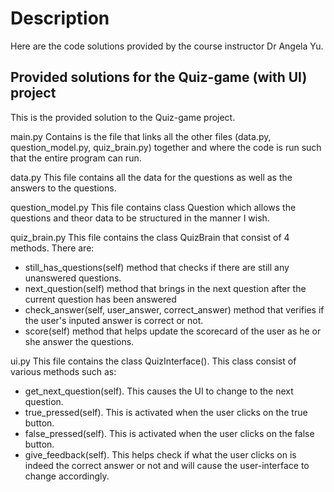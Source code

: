 # Description

Here are the code solutions provided by the course instructor Dr Angela Yu.


## Provided solutions for the Quiz-game (with UI) project
This is the provided solution to the Quiz-game project.

main.py Contains is the file that links all the other files (data.py, question_model.py, quiz_brain.py) together and where the code is run such that the entire program can run.

data.py This file contains all the data for the questions as well as the answers to the questions.

question_model.py This file contains class Question which allows the questions and theor data to be structured in the manner I wish.

quiz_brain.py This file contains the class QuizBrain that consist of 4 methods. There are:

- still_has_questions(self) method that checks if there are still any unanswered questions.
- next_question(self) method that brings in the next question after the current question has been answered
- check_answer(self, user_answer, correct_answer) method that verifies if the user's inputed answer is correct or not.
- score(self) method that helps update the scorecard of the user as he or she answer the questions.

ui.py This file contains the class QuizInterface(). This class consist of various methods such as:

- get_next_question(self). This causes the UI to change to the next question.
- true_pressed(self). This is activated when the user clicks on the true button.
- false_pressed(self). This is activated when the user clicks on the false button.
- give_feedback(self). This helps check if what the user clicks on is indeed the correct answer or not and will cause the user-interface to change accordingly.
